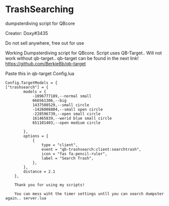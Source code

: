 # TrashSearching
dumpsterdiving script for QBcore

Creator: Doxy#3435

Do not sell anywhere, free out for use

Working Dumpsterdiving script for QBcore. Script uses QB-Target.. Will not work without qb-target.. qb-target can be found in the next link!
https://github.com/BerkieBb/qb-target

Paste this in qb-target Config.lua

```
Config.TargetModels = {
["trashsearch"] = {
        models = {
			-1096777189,--normal small
			666561306,--big
			1437508529,--small circle
			-1426008804,--small open circle
			-228596739,--open small circle
			161465839,--werid blue small circle
			651101403,--open medium circle

        },
        options = {
            {
                type = "client",
                event = "qb-trashsearch:client:searchtrash",
                icon = "fas fa-pencil-ruler",
                label = "Search Trash",
            },
        },
        distance = 2.1
    },
    
    Thank you for using my scripts!

    You can mess wiht the timer settings untll you can search dumpster again.. server.lua
